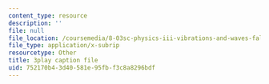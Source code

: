 ```yaml
---
content_type: resource
description: ''
file: null
file_location: /coursemedia/8-03sc-physics-iii-vibrations-and-waves-fall-2016/752170b43d40581e95fbf3c8a8296bdf_T2n6fVybLcU.vtt
file_type: application/x-subrip
resourcetype: Other
title: 3play caption file
uid: 752170b4-3d40-581e-95fb-f3c8a8296bdf
---
```

